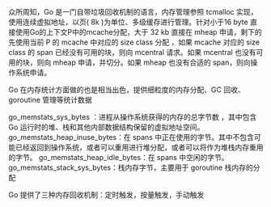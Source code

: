 众所周知，Go 是一门自带垃圾回收机制的语言，内存管理参照 tcmalloc 实现，使用连续虚拟地址，以页( 8k )为单位、多级缓存进行管理。针对小于16 byte 直接使用Go的上下文P中的mcache分配，大于 32 kb 直接在 mheap 申请，剩下的先使用当前 P 的 mcache 中对应的 size class 分配 ，如果 mcache 对应的 size class 的 span 已经没有可用的块，则向 mcentral 请求。如果 mcentral 也没有可用的块，则向 mheap 申请，并切分。如果 mheap 也没有合适的 span，则向操作系统申请。


Go 在内存统计方面做的也是相当出色，提供细粒度的内存分配、GC 回收、goroutine 管理等统计数据


go_memstats_sys_bytes ：进程从操作系统获得的内存的总字节数 ，其中包含 Go 运行时的堆、栈和其他内部数据结构保留的虚拟地址空间。  
go_memstats_heap_inuse_bytes：在 spans 中正在使用的字节。其中不包含可能已经返回到操作系统，或者可以重用进行堆分配，或者可以将作为堆栈内存重用的字节。
go_memstats_heap_idle_bytes：在 spans 中空闲的字节。
go_memstats_stack_sys_bytes：栈内存字节，主要用于 goroutine 栈内存的分配



Go 提供了三种内存回收机制：定时触发，按量触发，手动触发